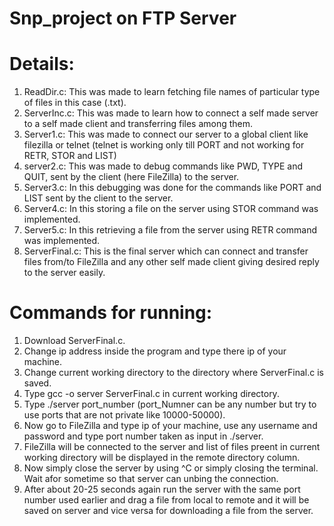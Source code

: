 # Snp_project on FTP Server
# Details:
1. ReadDir.c: This was made to learn fetching file names of particular type of files in this case (.txt).
2. ServerInc.c: This was made to learn how to connect a self made server to a self made client and transferring files among them.
3. Server1.c: This was made to connect our server to a global client like filezilla or telnet (telnet is working only till PORT and not working for RETR, STOR and LIST)
4. server2.c: This was made to debug commands like PWD, TYPE and QUIT, sent by the client (here FileZilla) to the server.
5. Server3.c: In this debugging was done for the commands like PORT and LIST sent by the client to the server.
6. Server4.c: In this storing a file on the server using STOR command was implemented.
7. Server5.c: In this retrieving a file from the server using RETR command was implemented.
8. ServerFinal.c: This is the final server which can connect and transfer files from/to FileZilla and any other self made client giving desired reply to the server easily.


# Commands for running:
1. Download ServerFinal.c.
2. Change ip address inside the program and type there ip of your machine.
3. Change current working directory to the directory where ServerFinal.c is saved.
4. Type gcc -o server ServerFinal.c in current working directory.
5. Type ./server port_number (port_Numner can be any number but try to use ports that are not private like 10000-50000).
6. Now go to FileZilla and type ip of your machine, use any username and password and type port number taken as input in ./server.
7. FileZilla will be connected to the server and list of files preent in current working directory will be displayed in the remote directory column.
8. Now simply close the server by using ^C or simply closing the terminal. Wait afor sometime so that server can unbing the connection.
9. After about 20-25 seconds again run the server with the same port number used earlier and drag a file from local to remote and it will be saved on server and vice versa for downloading a file from the server.
